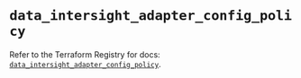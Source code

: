 # `data_intersight_adapter_config_policy`

Refer to the Terraform Registry for docs: [`data_intersight_adapter_config_policy`](https://registry.terraform.io/providers/ciscodevnet/intersight/1.0.71/docs/data-sources/adapter_config_policy).
